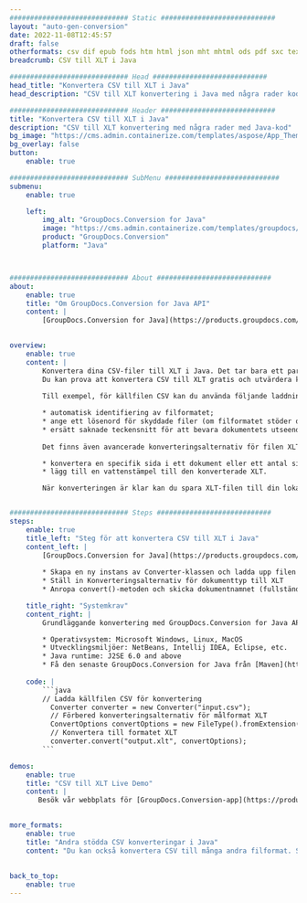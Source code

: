 ```yaml
---
############################# Static ############################
layout: "auto-gen-conversion"
date: 2022-11-08T12:45:57
draft: false
otherformats: csv dif epub fods htm html json mht mhtml ods pdf sxc tex tsv xlam xls xlsb xlsm xlsx xlt xltm xltx xml xps
breadcrumb: CSV till XLT i Java

############################# Head ############################
head_title: "Konvertera CSV till XLT i Java"
head_description: "CSV till XLT konvertering i Java med några rader kod. Konvertera över 160 filformat med hjälp av GroupDocs dokumentkonverterings-API för Java"

############################# Header ############################
title: "Konvertera CSV till XLT i Java"
description: "CSV till XLT konvertering med några rader med Java-kod"
bg_image: "https://cms.admin.containerize.com/templates/aspose/App_Themes/V3/images/bg/header1.png"
bg_overlay: false
button:
    enable: true

############################# SubMenu ############################
submenu:
    enable: true

    left:
        img_alt: "GroupDocs.Conversion for Java"
        image: "https://cms.admin.containerize.com/templates/groupdocs/images/product-logos/90x90-noborder/groupdocs-conversion-java.png"
        product: "GroupDocs.Conversion"
        platform: "Java"



############################# About ############################
about:
    enable: true
    title: "Om GroupDocs.Conversion for Java API"
    content: |
        [GroupDocs.Conversion for Java](https://products.groupdocs.com/conversion/java/) är ett avancerat filformatkonverterings-API för konvertering mellan populära bild- och dokumentformat som Microsoft Office, OpenDocument, PDF, HTML, e-post, CAD. och mycket mer med bara några rader kod. Det inbyggda API:t upptäcker automatiskt formaten för originaldokumenten och erbjuder många alternativ för att anpassa de konverterade dokumenten. Tillsammans med funktionen att extrahera information från ett dokument, stöder den också cachelagring av konverteringsresultaten till den lokala disken som standard. Men alla typer av cachelagring kan stödjas genom att implementera lämpliga gränssnitt - Amazon S3, Dropbox, Google Drive, Windows Azure, Reddis eller andra.
    

overview:
    enable: true
    content: |
        Konvertera dina CSV-filer till XLT i Java. Det tar bara ett par rader med Java-kod på valfri plattform, som Windows, Linux, macOS.
        Du kan prova att konvertera CSV till XLT gratis och utvärdera kvaliteten på konverteringsresultaten. Tillsammans med enkla filkonverteringsskript kan du prova mer sofistikerade alternativ för att ladda källfilen CSV och lagra XLT-utdata. 
        
        Till exempel, för källfilen CSV kan du använda följande laddningsalternativ:

        * automatisk identifiering av filformatet;
        * ange ett lösenord för skyddade filer (om filformatet stöder det);
        * ersätt saknade teckensnitt för att bevara dokumentets utseende.
        
        Det finns även avancerade konverteringsalternativ för filen XLT:

        * konvertera en specifik sida i ett dokument eller ett antal sidor;
        * lägg till en vattenstämpel till den konverterade XLT.

        När konverteringen är klar kan du spara XLT-filen till din lokala filsökväg eller till tredje parts lagring såsom FTP, Amazon S3, Google Drive, Dropbox etc. Observera - för att konvertera CSV till XLT behöver du inte installera någon ytterligare programvara, såsom MS Office, Open Office, Adobe Acrobat Reader etc.


############################# Steps ############################
steps:
    enable: true
    title_left: "Steg för att konvertera CSV till XLT i Java"
    content_left: |
        [GroupDocs.Conversion for Java](https://products.groupdocs.com/conversion/java/) låter utvecklare enkelt konvertera CSV fil till XLT med några rader kod.
        
        * Skapa en ny instans av Converter-klassen och ladda upp filen CSV med den fullständiga sökvägen
        * Ställ in Konverteringsalternativ för dokumenttyp till XLT
        * Anropa convert()-metoden och skicka dokumentnamnet (fullständig sökväg) och formatet (XLT) som en parameter

    title_right: "Systemkrav"
    content_right: |
        Grundläggande konvertering med GroupDocs.Conversion for Java API kan göras med bara några rader kod. Våra API:er stöds på alla större plattformar och operativsystem. Innan du kör koden nedan, se till att du har följande förutsättningar installerade på ditt system.

        * Operativsystem: Microsoft Windows, Linux, MacOS
        * Utvecklingsmiljöer: NetBeans, Intellij IDEA, Eclipse, etc.
        * Java runtime: J2SE 6.0 and above
        * Få den senaste GroupDocs.Conversion for Java från [Maven](https://repository.groupdocs.com/webapp/#/artifacts/browse/tree/General/repo/com/groupdocs/groupdocs-conversion)
         
    code: |
        ```java    
        // Ladda källfilen CSV för konvertering
          Converter converter = new Converter("input.csv");
          // Förbered konverteringsalternativ för målformat XLT
          ConvertOptions convertOptions = new FileType().fromExtension("xlt").getConvertOptions();
          // Konvertera till formatet XLT
          converter.convert("output.xlt", convertOptions);
        ```

demos:
    enable: true
    title: "CSV till XLT Live Demo"
    content: |
       Besök vår webbplats för [GroupDocs.Conversion-app](https://products.groupdocs.app/conversion/family) och försök konvertera CSV till XLT nu. Den kostnadsfria demon har följande fördelar
          

more_formats:
    enable: true
    title: "Andra stödda CSV konverteringar i Java"
    content: "Du kan också konvertera CSV till många andra filformat. Se listan nedan."
       
       
back_to_top:
    enable: true
---
```

